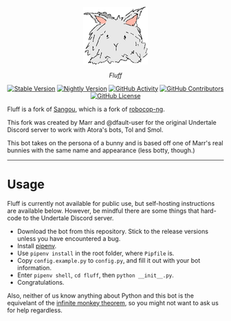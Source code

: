 <p align="center">
    <a href="https://3gou.0ccu.lt"><picture><img width="150px" src="https://github.com/dfault-user/fluff/blob/master/fluff/assets/fluff.png"></picture></a>
</p>
<p align="center"><i>Fluff</i></p>

<p align="center"><a href="https://github.com/dfault-user/fluff/releases/latest"><img alt="Stable Version" src="https://img.shields.io/badge/Stable-0.3.2-cyan?labelColor=black"></a> <a href="https://codeload.github.com/dfault-user/fluff/zip/refs/heads/master"><img alt="Nightly Version" src="https://img.shields.io/badge/Nightly-0.5.0-lightpink?labelColor=white"></a> <a href="https://github.com/dfault-user/fluff/commits/master/"><img alt="GitHub Activity" src="https://img.shields.io/github/commit-activity/w/dfault-user/fluff?logo=github&color=white&labelColor=black&label=Commits"></a> <a href="https://github.com/dfault-user/fluff/graphs/contributors"><img alt="GitHub Contributors" src="https://img.shields.io/github/contributors/dfault-user/fluff?color=lightpink&labelColor=white&label=Contribs"></a> <a href="https://github.com/dfault-user/fluff/blob/master/LICENSE"><img alt="GitHub License" src="https://img.shields.io/github/license/dfault-user/fluff?color=cyan&labelColor=black&label=License"></a></p>

Fluff is a fork of [Sangou](https://github.com/dfault-user/fluff), which is a fork of [robocop-ng](https://github.com/reswitched/robocop-ng). 

This fork was created by Marr and @dfault-user for the original Undertale Discord server to work with Atora's bots, Tol and Smol.

This bot takes on the persona of a bunny and is based off one of Marr's real bunnies with the same name and appearance (less botty, though.)

---

# Usage

Fluff is currently not available for public use, but self-hosting instructions are available below. However, be mindful there are some things that hard-code to the Undertale Discord server.

- Download the bot from this repository. Stick to the release versions unless you have encountered a bug.
- Install [pipenv](https://pipenv.pypa.io/en/latest/).
- Use `pipenv install` in the root folder, where `Pipfile` is.
- Copy `config.example.py` to `config.py`, and fill it out with your bot information.
- Enter `pipenv shell`, `cd fluff`, then `python __init__.py`.
- Congratulations.

Also, neither of us know anything about Python and this bot is the equivelant of the [infinite monkey theorem](https://en.wikipedia.org/wiki/Infinite_monkey_theorem), so you might not want to ask us for help regardless.
